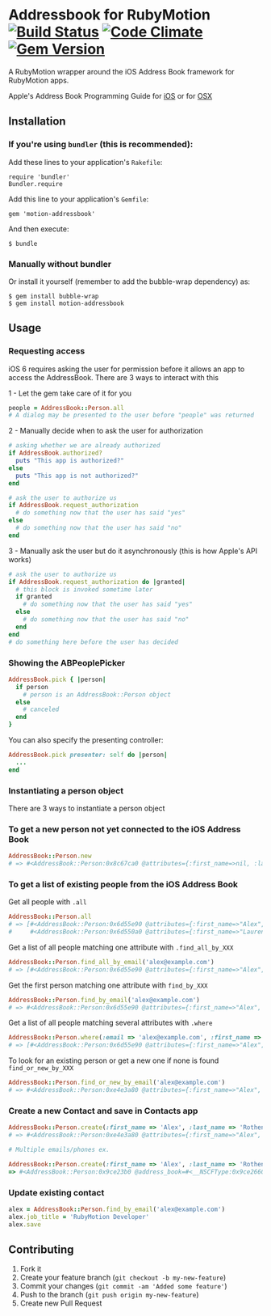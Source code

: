 # Addressbook for RubyMotion[![Build Status](https://secure.travis-ci.org/alexrothenberg/motion-addressbook.png)](http://travis-ci.org/alexrothenberg/motion-addressbook) [![Code Climate](https://codeclimate.com/github/alexrothenberg/motion-addressbook.png)](https://codeclimate.com/github/alexrothenberg/motion-addressbook) [![Gem Version](https://badge.fury.io/rb/motion-addressbook.png)](http://badge.fury.io/rb/motion-addressbook)

A RubyMotion wrapper around the iOS Address Book framework for RubyMotion apps.

Apple's Address Book Programming Guide for [iOS](http://developer.apple.com/library/ios/#DOCUMENTATION/ContactData/Conceptual/AddressBookProgrammingGuideforiPhone/Introduction.html)
or for [OSX](https://developer.apple.com/library/mac/#documentation/userexperience/Conceptual/AddressBook/AddressBook.html#//apple_ref/doc/uid/10000117i)

## Installation

### If you're using `bundler` (this is recommended):

Add these lines to your application's `Rakefile`:

    require 'bundler'
    Bundler.require

Add this line to your application's `Gemfile`:

    gem 'motion-addressbook'

And then execute:

    $ bundle

### Manually without bundler

Or install it yourself (remember to add the bubble-wrap dependency) as:

    $ gem install bubble-wrap
    $ gem install motion-addressbook

## Usage

### Requesting access

iOS 6 requires asking the user for permission before it allows an app to access the AddressBook.  There are 3 ways to interact with this

1 - Let the gem take care of it for you

```ruby
people = AddressBook::Person.all
# A dialog may be presented to the user before "people" was returned
```

2 - Manually decide when to ask the user for authorization

```ruby
# asking whether we are already authorized
if AddressBook.authorized?
  puts "This app is authorized?"
else
  puts "This app is not authorized?"
end

# ask the user to authorize us
if AddressBook.request_authorization
  # do something now that the user has said "yes"
else
  # do something now that the user has said "no"
end
```

3 - Manually ask the user but do it asynchronously (this is how Apple's API works)

```ruby
# ask the user to authorize us
if AddressBook.request_authorization do |granted|
  # this block is invoked sometime later
  if granted
    # do something now that the user has said "yes"
  else
    # do something now that the user has said "no"
  end
end
# do something here before the user has decided
```

### Showing the ABPeoplePicker

```ruby
AddressBook.pick { |person|
  if person
    # person is an AddressBook::Person object
  else
    # canceled
  end
}
```

You can also specify the presenting controller:

```ruby
AddressBook.pick presenter: self do |person|
  ...
end
```

### Instantiating a person object

There are 3 ways to instantiate a person object

### To get a new person not yet connected to the iOS Address Book

```ruby
AddressBook::Person.new
# => #<AddressBook::Person:0x8c67ca0 @attributes={:first_name=>nil, :last_name=>nil, :job_title=>nil, :department=>nil, :organization=>nil} @new_record=true @ab_person=#<__NSCFType:0x6d832e0>>
```

### To get a list of existing people from the iOS Address Book

Get all people with `.all`

```ruby
AddressBook::Person.all
# => [#<AddressBook::Person:0x6d55e90 @attributes={:first_name=>"Alex", :last_name=>"Rothenberg", :job_title=>nil, :department=>nil, :organization=>nil} @ab_person=#<__NSCFType:0x6df8bf0>>,
#     #<AddressBook::Person:0x6d550a0 @attributes={:first_name=>"Laurent", :last_name=>"Sansonetti", :job_title=>nil, :department=>nil, :organization=>"HipByte"} @ab_person=#<__NSCFType:0x6df97d0>>]
```

Get a list of all people matching one attribute with `.find_all_by_XXX`

```ruby
AddressBook::Person.find_all_by_email('alex@example.com')
# => [#<AddressBook::Person:0x6d55e90 @attributes={:first_name=>"Alex", :last_name=>"Rothenberg", :job_title=>nil, :department=>nil, :organization=>nil} @ab_person=#<__NSCFType:0x6df8bf0>>]
```

Get the first person matching one attribute with `find_by_XXX`

```ruby
AddressBook::Person.find_by_email('alex@example.com')
# => #<AddressBook::Person:0x6d55e90 @attributes={:first_name=>"Alex", :last_name=>"Rothenberg", :job_title=>nil, :department=>nil, :organization=>nil} @ab_person=#<__NSCFType:0x6df8bf0>>
```

Get a list of all people matching several attributes with `.where`

```ruby
AddressBook::Person.where(:email => 'alex@example.com', :first_name => 'Alex')
# => [#<AddressBook::Person:0x6d55e90 @attributes={:first_name=>"Alex", :last_name=>"Rothenberg", :job_title=>nil, :department=>nil, :organization=>nil} @ab_person=#<__NSCFType:0x6df8bf0>>]
```

To look for an existing person or get a new one if none is found `find_or_new_by_XXX`

```ruby
AddressBook::Person.find_or_new_by_email('alex@example.com')
# => #<AddressBook::Person:0xe4e3a80 @attributes={:first_name=>"Alex", :last_name=>"Rothenberg", :job_title=>nil, :department=>nil, :organization=>nil} @ab_person=#<__NSCFType:0xe4bbef0>>
```

### Create a new Contact and save in Contacts app

```ruby
AddressBook::Person.create(:first_name => 'Alex', :last_name => 'Rothenberg', :email => [{ :value => 'alex@example.com', :label => 'Home'}], , :phones => [{ :value => '9920149993', :label => 'Mobile'}])
# => #<AddressBook::Person:0xe4e3a80 @attributes={:first_name=>"Alex", :last_name=>"Rothenberg", :job_title=>nil, :department=>nil, :organization=>nil} @ab_person=#<__NSCFType:0xe4bbef0>>

# Multiple emails/phones ex.

AddressBook::Person.create(:first_name => 'Alex', :last_name => 'Rothenberg', :emails => ["a@mail.com", "b@gmail.com", "c@gmail.com", {:value => 'ashish@gmail.com', :label => 'Personal'} ], :phones => ['1234','2345','4567'])
=> #<AddressBook::Person:0x9ce23b0 @address_book=#<__NSCFType:0x9ce2660> @ab_person=#<__NSCFType:0x9ce2450> @attributes=nil>
```
### Update existing contact

```ruby
alex = AddressBook::Person.find_by_email('alex@example.com')
alex.job_title = 'RubyMotion Developer'
alex.save
```

## Contributing

1. Fork it
2. Create your feature branch (`git checkout -b my-new-feature`)
3. Commit your changes (`git commit -am 'Added some feature'`)
4. Push to the branch (`git push origin my-new-feature`)
5. Create new Pull Request

